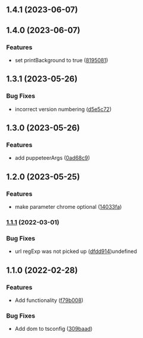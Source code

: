 ## 1.4.1 (2023-06-07)

## 1.4.0 (2023-06-07)

### Features

- set printBackground to true ([8195081](https://github.com/ChiefORZ/pdf-generator/commit/8195081c510af03e134affbcbf7bd6974b39c00a))

## 1.3.1 (2023-05-26)

### Bug Fixes

- incorrect version numbering ([d5e5c72](https://github.com/ChiefORZ/pdf-generator/commit/d5e5c72b81d245a2874c50da545d3cfc93c6219e))

## 1.3.0 (2023-05-26)

### Features

- add puppeteerArgs ([0ad68c9](https://github.com/ChiefORZ/pdf-generator/commit/0ad68c92e6248eb37b4832d30783337bec204802))

## 1.2.0 (2023-05-25)

### Features

- make parameter chrome optional ([14033fa](https://github.com/ChiefORZ/pdf-generator/commit/14033fa81248bbd63cd085ebfdd796e199805ea8))

### [1.1.1](https://github.com/ChiefORZ/pdf-generator/compare/1.1.0...1.1.1) (2022-03-01)

### Bug Fixes

- url regExp was not picked up ([dfdd914](https://github.com/ChiefORZ/pdf-generator/commit/dfdd91443fd8341c8e58cca1d17916e7a0109d67))undefined

## 1.1.0 (2022-02-28)

### Features

- Add functionality ([f79b008](https://github.com/ChiefORZ/pdf-generator/commit/f79b008f872514fa090de03b3211b955474f9f07))

### Bug Fixes

- Add dom to tsconfig ([309baad](https://github.com/ChiefORZ/pdf-generator/commit/309baad6b3caafb82057a13b7a66a28e37c8a73e))
